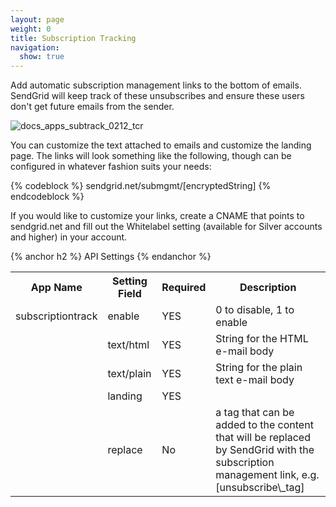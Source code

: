 ```yaml
---
layout: page
weight: 0
title: Subscription Tracking
navigation:
  show: true
---
```


Add automatic subscription management links to the bottom of emails. SendGrid will keep track of these unsubscribes and ensure these users don't get future emails from the sender.

![]({{root_url}}/images/subscription_tracking.png "docs_apps_subtrack_0212_tcr")

You can customize the text attached to emails and customize the landing page. The links will look something like the following, though can be configured in whatever fashion suits your needs:

{% codeblock %} sendgrid.net/submgmt/[encryptedString] {% endcodeblock %}

If you would like to customize your links, create a CNAME that points to sendgrid.net and fill out the Whitelabel setting (available for Silver accounts and higher) in your account.


{% anchor h2 %} API Settings {% endanchor %}


<table markdown="1" class="table table-bordered table-striped">
<tbody markdown="1">
<tr markdown="1">
<th markdown="1">
App Name

</th>
<th markdown="1">
Setting Field

</th>
<th markdown="1">
Required

</th>
<th markdown="1">
Description

</th>
</tr>
<tr markdown="1">
<td markdown="1">
subscriptiontrack

</td>
<td markdown="1">
enable

</td>
<td markdown="1">
YES

</td>
<td markdown="1">
0 to disable, 1 to enable

</td>
</tr>
<tr markdown="1">
<td markdown="1">
</td>
<td markdown="1">
text/html

</td>
<td markdown="1">
YES

</td>
<td markdown="1">
String for the HTML e-mail body

</td>
</tr>
<tr markdown="1">
<td markdown="1">
</td>
<td markdown="1">
text/plain

</td>
<td markdown="1">
YES

</td>
<td markdown="1">
String for the plain text e-mail body

</td>
</tr>
<tr markdown="1">
<td markdown="1">
</td>
<td markdown="1">
landing

</td>
<td markdown="1">
YES

</td>
<td markdown="1">
</td>
</tr>
<tr markdown="1">
<td markdown="1">
</td>
<td markdown="1">
replace

</td>
<td markdown="1">
No

</td>
<td markdown="1">
a tag that can be added to the content that will be replaced by SendGrid with the subscription management link, e.g. [unsubscribe\_tag]

</td>
</tr>
</tbody>
</table>

